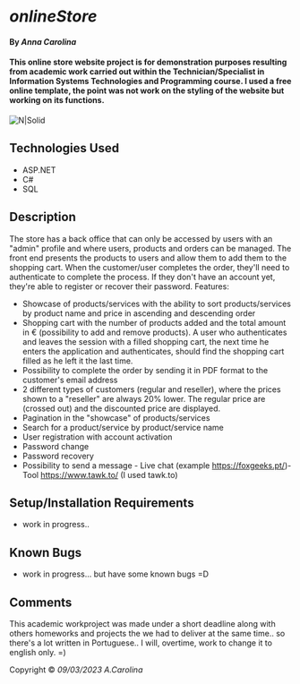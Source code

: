 # _onlineStore_

#### By _**Anna Carolina**_

#### This online store website project is for demonstration purposes resulting from academic work carried out within the Technician/Specialist in Information Systems Technologies and Programming course. I used a free online template, the point was not work on the styling of the website but working on its functions. 


![N|Solid](https://i.imgur.com/B3Z63G7.png)

## Technologies Used

* ASP.NET
* C#
* SQL


## Description

The store has a back office that can only be accessed by users with an "admin" profile and where users, products and orders can be managed.
The front end presents the products to users and allow them to add them to the shopping cart. When the customer/user completes the order, they'll need to authenticate to complete the process. If they don't have an account yet, they're able to register or recover their password.
Features:
- Showcase of products/services with the ability to sort products/services by product name and price in ascending and descending order
- Shopping cart with the number of products added and the total amount in € (possibility to add and remove products). A user who authenticates and leaves the session with a filled shopping cart, the next time he enters the application and authenticates, should find the shopping cart filled as he left it the last time.
- Possibility to complete the order by sending it in PDF format to the customer's email address
- 2 different types of customers (regular and reseller), where the prices shown to a "reseller" are always 20% lower. The regular price are (crossed out) and the discounted price are displayed.
- Pagination in the "showcase" of products/services
- Search for a product/service by product/service name
- User registration with account activation
- Password change
- Password recovery
- Possibility to send a message - Live chat (example https://foxgeeks.pt/)- Tool https://www.tawk.to/ (I used tawk.to)


## Setup/Installation Requirements

* work in progress..


## Known Bugs

* work in progress... but have some known bugs =D 

## Comments

This academic workproject was made under a short deadline along with others homeworks and projects the we had to deliver at the same time.. so there's a lot written in Portuguese.. I will, overtime, work to change it to english only. =) 

Copyright © _09/03/2023_ _A.Carolina_
